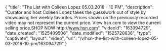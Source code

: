 {
    "title": "The List with Colleen Lopez 05.03.2018 - 10 PM",
    "description": "Curator and host Colleen Lopez takes the guesswork out of style by showcasing her weekly favorites. Prices shown on the previously recorded video may not represent the current price.  View hsn.com to view the current selling price.SHOP NOW http:\/\/www.hsn.com",
    "videoid": "163094729",
    "date_created": "1525409506",
    "date_modified": "1525720636",
    "type": "captivate",
    "layout": "video",
    "url": "\/v\/hsn-the-list-with-colleen-lopez-05-03-2018-10-pm\/163094729"
}